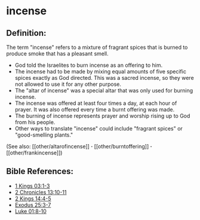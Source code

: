 # incense #

## Definition: ##

The term "incense" refers to a mixture of fragrant spices that is burned to produce smoke that has a pleasant smell. 

 * God told the Israelites to burn incense as an offering to him.
 * The incense had to be made by mixing equal amounts of five specific spices exactly as God directed. This was a sacred incense, so they were not allowed to use it for any other purpose.
 * The "altar of incense" was a special altar that was only used for burning incense.
 * The incense was offered at least four times a day, at each hour of prayer. It was also offered every time a burnt offering was made.
 * The burning of incense represents prayer and worship rising up to God from his people.
 * Other ways to translate "incense" could include "fragrant spices" or "good-smelling plants."

(See also: [[other/altarofincense]] **·** [[other/burntoffering]] **·** [[other/frankincense]])

## Bible References: ##

* [1 Kings 03:1-3](en/tn/1ki/help/03/01)
* [2 Chronicles 13:10-11](en/tn/2ch/help/13/10)
* [2 Kings 14:4-5](en/tn/2ki/help/14/04)
* [Exodus 25:3-7](en/tn/exo/help/25/03)
* [Luke 01:8-10](en/tn/luk/help/01/08)